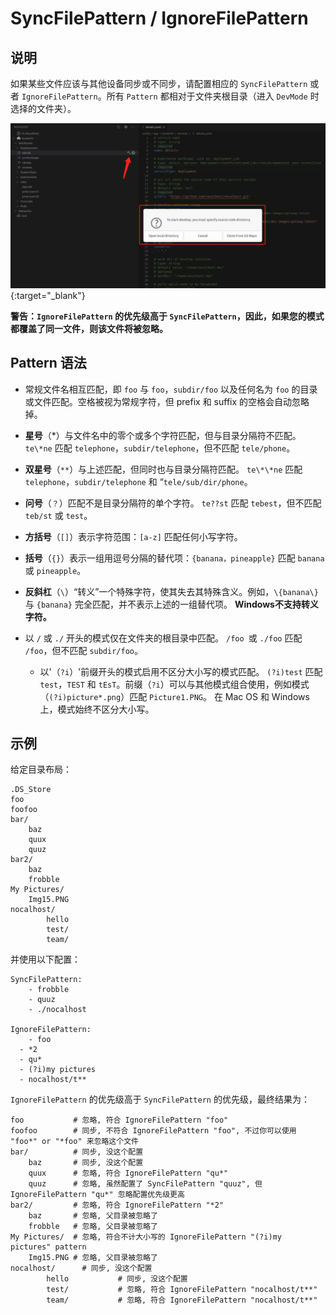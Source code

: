 

# SyncFilePattern / IgnoreFilePattern



## 说明

如果某些文件应该与其他设备同步或不同步，请配置相应的 `SyncFilePattern`  或者 `IgnoreFilePattern`。所有 `Pattern` 都相对于文件夹根目录（进入 `DevMode` 时选择的文件夹）。

[ ![](../../assets/images/concept/enter-dev-mode.png) ](../../assets/images/concept/enter-dev-mode.png){:target="_blank"}

**警告：`IgnoreFilePattern` 的优先级高于 `SyncFilePattern`，因此，如果您的模式都覆盖了同一文件，则该文件将被忽略。**



## Pattern 语法



- 常规文件名相互匹配，即 `foo` 与 `foo`，`subdir/foo` 以及任何名为 `foo` 的目录或文件匹配。空格被视为常规字符，但 prefix 和 suffix 的空格会自动忽略掉。

- **星号**（*）与文件名中的零个或多个字符匹配，但与目录分隔符不匹配。 `te\*ne` 匹配 `telephone`，`subdir/telephone`，但不匹配 `tele/phone`。

- **双星号**（`**`）与上述匹配，但同时也与目录分隔符匹配。 `te\*\*ne` 匹配 `telephone`，`subdir/telephone` 和 “`tele/sub/dir/phone`。

- **问号**（`？`）匹配不是目录分隔符的单个字符。 `te??st` 匹配  `tebest`，但不匹配 `teb/st` 或 `test`。

- **方括号**（`[]`）表示字符范围：`[a-z]` 匹配任何小写字符。

- **括号**（`{}`）表示一组用逗号分隔的替代项：`{banana，pineapple}` 匹配 `banana` 或 `pineapple`。

- **反斜杠**（`\`）“转义”一个特殊字符，使其失去其特殊含义。例如，`\{banana\}` 与 `{banana}` 完全匹配，并不表示上述的一组替代项。 **Windows不支持转义字符。**

- 以 `/` 或 `./` 开头的模式仅在文件夹的根目录中匹配。 `/foo `或 `./foo` 匹配 `/foo`，但不匹配 `subdir/foo`。
  - 以'（`?i`）'前缀开头的模式启用不区分大小写的模式匹配。 `(?i)test` 匹配 `test`，`TEST` 和 `tEsT`。前缀（`?i`）可以与其他模式组合使用，例如模式（`(?i)picture*.png`）匹配 `Picture1.PNG`。 在 Mac OS 和 Windows 上，模式始终不区分大小写。

  

## 示例

给定目录布局：

```
.DS_Store
foo
foofoo
bar/
    baz
    quux
    quuz
bar2/
    baz
    frobble
My Pictures/
    Img15.PNG
nocalhost/
		hello
		test/
		team/
```

并使用以下配置：

```
SyncFilePattern:
	- frobble
	- quuz
	- ./nocalhost
  
IgnoreFilePattern:
	- foo
  - *2
  - qu*
  - (?i)my pictures
  - nocalhost/t**
```

`IgnoreFilePattern` 的优先级高于 `SyncFilePattern`  的优先级，最终结果为：

```
foo           # 忽略, 符合 IgnoreFilePattern "foo"
foofoo        # 同步, 不符合 IgnoreFilePattern "foo", 不过你可以使用 "foo*" or "*foo" 来忽略这个文件
bar/          # 同步, 没这个配置
    baz       # 同步, 没这个配置
    quux      # 忽略, 符合 IgnoreFilePattern "qu*"
    quuz      # 忽略, 虽然配置了 SyncFilePattern "quuz", 但 IgnoreFilePattern "qu*" 忽略配置优先级更高
bar2/         # 忽略, 符合 IgnoreFilePattern "*2"
    baz       # 忽略, 父目录被忽略了
    frobble   # 忽略, 父目录被忽略了
My Pictures/  # 忽略, 符合不计大小写的 IgnoreFilePattern "(?i)my pictures" pattern
    Img15.PNG # 忽略, 父目录被忽略了
nocalhost/		# 同步, 没这个配置
		hello			# 同步, 没这个配置
		test/			# 忽略, 符合 IgnoreFilePattern "nocalhost/t**"
		team/			# 忽略, 符合 IgnoreFilePattern "nocalhost/t**"
```

